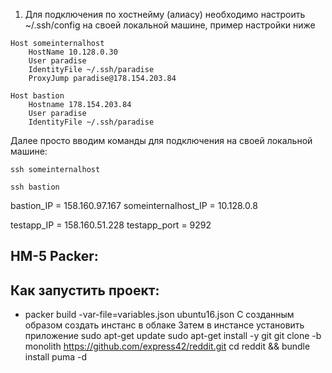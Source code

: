 1) Для подключения по хостнейму (алиасу) необходимо настроить ~/.ssh/config на своей локальной машине, пример настройки ниже
```
Host someinternalhost
    HostName 10.128.0.30
    User paradise
    IdentityFile ~/.ssh/paradise
    ProxyJump paradise@178.154.203.84

Host bastion
	Hostname 178.154.203.84
	User paradise
	IdentityFile ~/.ssh/paradise
```
Далее просто вводим команды для подключения на своей локальной машине:
```angular2html
ssh someinternalhost

ssh bastion
```

bastion_IP = 158.160.97.167
someinternalhost_IP = 10.128.0.8

testapp_IP = 158.160.51.228
testapp_port = 9292


## HM-5 Packer:
## Как запустить проект:
 - packer build -var-file=variables.json ubuntu16.json
 С созданным образом создать инстанс в облаке
Затем в инстансе установить приложение
 sudo apt-get update
sudo apt-get install -y git
git clone -b monolith https://github.com/express42/reddit.git
cd reddit && bundle install
puma -d
